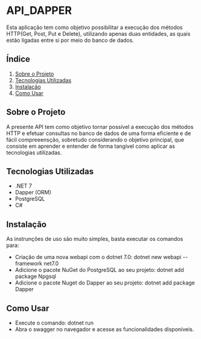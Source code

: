 # API_DAPPER

Esta aplicação tem como objetivo possibilitar a execução dos métodos HTTP(Get, Post, Put e Delete), utilizando apenas duas entidades, as quais estão ligadas entre si por meio do banco de dados.

## Índice

1. [Sobre o Projeto](#sobre-o-projeto)
2. [Tecnologias Utilizadas](#tecnologias-utilizadas)
3. [Instalação](#instalação)
4. [Como Usar](#como-usar)

## Sobre o Projeto

A presente API tem como objetivo tornar possível a execução dos métodos HTTP e efetuar consultas no banco de dados de uma forma eficiente e de fácil compreeensção, sobretudo considerando o objetivo principal, que consiste em aprender e entender de forma tangível como aplicar as tecnologias utilizadas.

## Tecnologias Utilizadas

- .NET 7
- Dapper (ORM)
- PostgreSQL
- C#

## Instalação

As instrunções de uso são muito simples, basta executar os comandos para:

* Criação de uma nova webapi com o dotnet 7.0: dotnet new webapi --framework net7.0
* Adicione o pacote NuGet do PostgreSQL ao seu projeto: dotnet add package Npgsql
* Adicione o pacote Nuget do Dapper ao seu projeto: dotnet add package Dapper

## Como Usar

* Execute o comando: dotnet run
* Abra o swagger no navegador e acesse as funcionalidades disponíveis.
